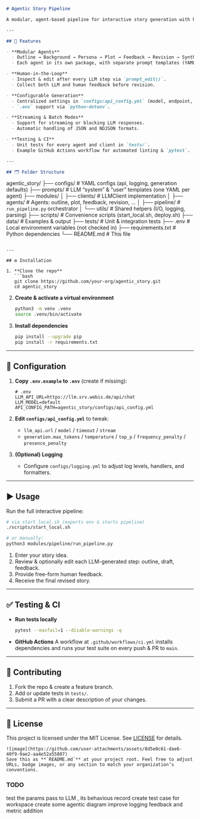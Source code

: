 ```markdown



# Agentic Story Pipeline

A modular, agent-based pipeline for interactive story generation with human–LLM collaboration. This project orchestrates multiple “agents” (Outline, Background, Persona, Plot, Feedback, Revision, Synthesis, Verification), each backed by a shared LLM client, to produce and refine narrative drafts.

---

## 🚀 Features

- **Modular Agents**  
  - Outline → Background → Persona → Plot → Feedback → Revision → Synthesis → Verification  
  - Each agent in its own package, with separate prompt templates (YAML).

- **Human-in-the-Loop**  
  - Inspect & edit after every LLM step via `prompt_edit()`.
  - Collect both LLM and human feedback before revision.

- **Configurable Generation**  
  - Centralized settings in `configs/api_config.yml` (model, endpoint, timeouts, sampling).
  - `.env` support via `python-dotenv`.

- **Streaming & Batch Modes**  
  - Support for streaming or blocking LLM responses.
  - Automatic handling of JSON and NDJSON formats.

- **Testing & CI**  
  - Unit tests for every agent and client in `tests/`.
  - Example GitHub Actions workflow for automated linting & `pytest`.

---

## 🗂️ Folder Structure

```

agentic\_story/
├── configs/           # YAML configs (api, logging, generation defaults)
├── prompts/           # LLM “system” & “user” templates (one YAML per agent)
├── modules/
│   ├── clients/       # LLMClient implementation
│   ├── agents/        # Agents: outline, plot, feedback, revision, …
│   ├── pipeline/      # `run_pipeline.py` orchestrator
│   └── utils/         # Shared helpers (I/O, logging, parsing)
├── scripts/           # Convenience scripts (start\_local.sh, deploy.sh)
├── data/              # Examples & output
├── tests/             # Unit & integration tests
├── .env               # Local environment variables (not checked in)
├── requirements.txt   # Python dependencies
└── README.md          # This file

````

---

## ⚙️ Installation

1. **Clone the repo**  
   ```bash
   git clone https://github.com/your-org/agentic_story.git
   cd agentic_story
````

2. **Create & activate a virtual environment**

   ```bash
   python3 -m venv .venv
   source .venv/bin/activate
   ```

3. **Install dependencies**

   ```bash
   pip install --upgrade pip
   pip install -r requirements.txt
   ```

---

## 📝 Configuration

1. **Copy `.env.example` to `.env`** (create if missing):

   ```dotenv
   # .env
   LLM_API_URL=https://llm.srv.webis.de/api/chat
   LLM_MODEL=default
   API_CONFIG_PATH=agentic_story/configs/api_config.yml
   ```

2. **Edit `configs/api_config.yml`** to tweak:

   * `llm_api.url` / `model` / `timeout` / `stream`
   * `generation.max_tokens` / `temperature` / `top_p` / `frequency_penalty` / `presence_penalty`

3. **(Optional) Logging**

   * Configure `configs/logging.yml` to adjust log levels, handlers, and formatters.

---

## ▶️ Usage

Run the full interactive pipeline:

```bash
# via start_local.sh (exports env & starts pipeline)
./scripts/start_local.sh

# or manually:
python3 modules/pipeline/run_pipeline.py
```

1. Enter your story idea.
2. Review & optionally edit each LLM-generated step: outline, draft, feedback.
3. Provide free-form human feedback.
4. Receive the final revised story.

---

## ✅ Testing & CI

* **Run tests locally**

  ```bash
  pytest --maxfail=1 --disable-warnings -q
  ```

* **GitHub Actions**
  A workflow at `.github/workflows/ci.yml` installs dependencies and runs your test suite on every push & PR to `main`.

---

## 🤝 Contributing

1. Fork the repo & create a feature branch.
2. Add or update tests in `tests/`.
3. Submit a PR with a clear description of your changes.

---

## 📄 License

This project is licensed under the MIT License. See [LICENSE](./LICENSE) for details.

```
![image](https://github.com/user-attachments/assets/8d5e0c61-dae6-40f9-9ae2-aa4e52a55807)
Save this as **`README.md`** at your project root. Feel free to adjust URLs, badge images, or any section to match your organization’s conventions.
```
### TODO
test the params pass to LLM , its behavious record
create test case for workspace
create some agentic diagram
improve logging
feedback and metric addition
